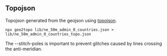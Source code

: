 ## Topojson

Topojson generated from the geojson using [topojson](https://www.npmjs.com/package/topojson).

```
npx geo2topo lib/ne_50m_admin_0_countries.json > lib/ne_50m_admin_0_countries_topo.json
```

The --stitch-poles is important to prevent glitches caused by lines crossing the anti-meridian.
